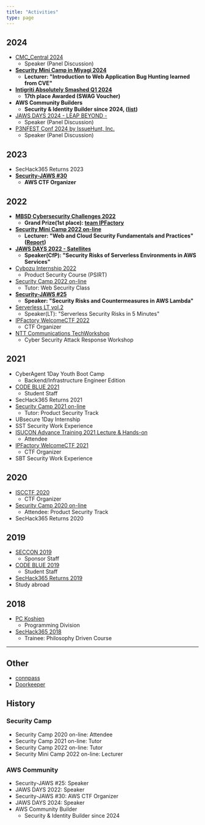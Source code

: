 ```yaml
---
title: "Activities"
type: page
---
```


## 2024
- [CMC_Central 2024](https://cmc-central.com/)
  - Speaker (Panel Discussion)
- **[Security Mini Camp in Miyagi 2024](https://www.security-camp.or.jp/minicamp/miyagi2024.html)**
  - **Lecturer: "Introduction to Web Application Bug Hunting learned from CVE"**
- **[Intigriti Absolutely Smashed Q1 2024](https://app.intigriti.com/leaderboard?severity=1&year=2024&quarter=1)**
  - **17th place Awarded (SWAG Voucher)**
- **AWS Community Builders**
  - **Security & Identity Builder since 2024, ([list](https://aws.amazon.com/developer/community/community-builders/community-builders-directory/?nc1=h_ls&cb-cards.sort-by=item.additionalFields.cbName&cb-cards.sort-order=asc&awsf.builder-category=cb-type%23security-identity-compliance&awsf.location=*all&awsf.year=*all&cb-cards.q=japan&cb-cards.q_operator=AND))**
- [JAWS DAYS 2024 - LEAP BEYOND -](https://jawsdays2024.jaws-ug.jp/)
  - Speaker (Panel Discussion)
- [P3NFEST Conf 2024 by IssueHunt, Inc.](https://issuehunt.jp/events/2024/p3nfestconf)
  - Speaker (Panel Discussion)

## 2023
- SecHack365 Returns 2023
- **[Security-JAWS #30](https://s-jaws.doorkeeper.jp/events/155025)**
  - **AWS CTF Organizer**

## 2022
- **[MBSD Cybersecurity Challenges 2022](https://setten.sgec.or.jp/cooperation/106.html)**
  - **Grand Prize(1st place): [team IPFactory](https://twitter.com/_ipfactory_/status/1603305538485293056?s=20&t=TuG_L-pYtzYUwW1HJTC-SA)**
- **[Security Mini Camp 2022 on-line](https://www.security-camp.or.jp/minicamp/online2022.html)**
  - **Lecturer: "Web and Cloud Security Fundamentals and Practices" ([Report](https://blog.security-camp.or.jp/posts/minicamp-online-2022/))**
- **[JAWS DAYS 2022 - Satellites](https://jawsdays2022.jaws-ug.jp/)**
  - **Speaker(CfP): "Security Risks of Serverless Environments in AWS Services"**
- [Cybozu Internship 2022](https://blog.cybozu.io/entry/2022/10/11/080000)
  - Product Security Course (PSIRT)
- [Security Camp 2022 on-line](https://www.ipa.go.jp/jinzai/camp/2022/zenkoku2022_index.html)
  - Tutor: Web Security Class
- **[Security-JAWS #25](https://s-jaws.doorkeeper.jp/events/137234)**
  - **Speaker: "Security Risks and Countermeasures in AWS Lambda"**
- [Serverless LT vol.2](https://rakus.connpass.com/event/244702/)
  - Speaker(LT): "Serverless Security Risks in 5 Minutes"
- [IPFactory WelcomeCTF 2022](https://feneshi.co/WelcomeCTF2022/)
  - CTF Organizer
- [NTT Communications TechWorkshop](https://engineers.ntt.com/entry/2022/01/31/132652)
  - Cyber Security Attack Response Workshop

## 2021
- CyberAgent 1Day Youth Boot Camp
  - Backend/Infrastructure Engineer Edition
- [CODE BLUE 2021](https://codeblue.jp/2021/)
  - Student Staff
- SecHack365 Returns 2021
- [Security Camp 2021 on-line](https://www.ipa.go.jp/jinzai/camp/2021/zenkoku2021_index.html)
  - Tutor: Product Security Track
- UBsecure 1Day Internship
- SST Security Work Experience
- [ISUCON Advance Training 2021 Lecture & Hands-on](https://isucon.net/archives/55835733.html)
  - Attendee
- [IPFactory WelcomeCTF 2021](https://feneshi.co/WelcomeCTF2021/)
  - CTF Organizer
- SBT Security Work Experience

## 2020
- [ISCCTF 2020](https://blog.8ay.ac/articles/2020-10-27/organized-iscctf-2020)
  - CTF Organizer
- [Security Camp 2020 on-line](https://www.ipa.go.jp/jinzai/camp/2020/zenkoku2020_index.html)
  - Attendee: Product Security Track
- SecHack365 Returns 2020

## 2019
- [SECCON 2019](https://www.seccon.jp/2019/)
  - Sponsor Staff
- [CODE BLUE 2019](https://codeblue.jp/2019/)
  - Student Staff
- [SecHack365 Returns 2019](https://sechack365.nict.go.jp/report/2019/report_r2019.html)
- Study abroad

## 2018
- [PC Koshien](https://web-ext.u-aizu.ac.jp/pc-concours/2018/index.html)
  - Programming Division
- [SecHack365 2018](https://sechack365.nict.go.jp/report/2018/)
  - Trainee: Philosophy Driven Course

---

## Other
- [connpass](https://connpass.com/user/scgajge12)
- [Doorkeeper](https://www.doorkeeper.jp/users/mvk0vr8s89y3guj1av28h3jk49snd9)

## History

### Security Camp
- Security Camp 2020 on-line: Attendee
- Security Camp 2021 on-line: Tutor
- Security Camp 2022 on-line: Tutor
- Security Mini Camp 2022 on-line: Lecturer

### AWS Community
- Security-JAWS #25: Speaker
- JAWS DAYS 2022: Speaker
- Security-JAWS #30: AWS CTF Organizer
- JAWS DAYS 2024: Speaker
- AWS Community Builder
  - Security & Identity Builder since 2024
